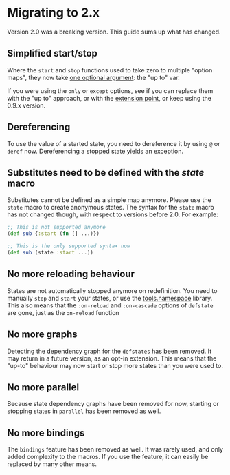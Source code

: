 # Migrating to 2.x

Version 2.0 was a breaking version.
This guide sums up what has changed.

## Simplified start/stop

Where the `start` and `stop` functions used to take zero to multiple "option maps", they now take [one optional argument](03-start-stop-options.html): the "up to" var.

If you were using the `only` or `except` options, see if you can replace them with the "up to" approach, or with the [extension point](05-extension-point.html), or keep using the 0.9.x version.

## Dereferencing

To use the value of a started state, you need to dereference it by using `@` or `deref` now.
Dereferencing a stopped state yields an exception.

## Substitutes need to be defined with the _state_ macro

Substitutes cannot be defined as a simple map anymore.
Please use the `state` macro to create anonymous states.
The syntax for the `state` macro has not changed though, with respect to versions before 2.0.
For example:

```clj
;; This is not supported anymore
(def sub {:start (fn [] ...)})

;; This is the only supported syntax now
(def sub (state :start ...))
```

## No more reloading behaviour

States are not automatically stopped anymore on redefinition.
You need to manually `stop` and `start` your states, or use the [tools.namespace](https://github.com/clojure/tools.namespace) library.
This also means that the `:on-reload` and `:on-cascade` options of `defstate` are gone, just as the `on-reload` function

## No more graphs

Detecting the dependency graph for the `defstates` has been removed.
It may return in a future version, as an opt-in extension.
This means that the "up-to" behaviour may now start or stop more states than you were used to.

## No more parallel

Because state dependency graphs have been removed for now, starting or stopping states in `parallel` has been removed as well.

## No more bindings

The `bindings` feature has been removed as well.
It was rarely used, and only added complexity to the macros.
If you use the feature, it can easily be replaced by many other means.
